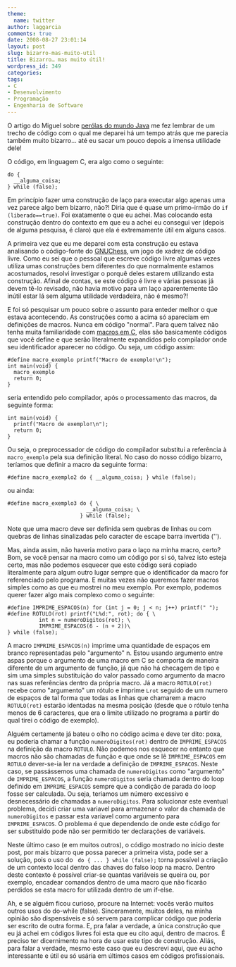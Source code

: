 ```yaml
---
theme:
  name: twitter
author: laggarcia
comments: true
date: 2008-08-27 23:01:14
layout: post
slug: bizarro-mas-muito-util
title: Bizarro… mas muito útil!
wordpress_id: 349
categories:
tags:
- C
- Desenvolvimento
- Programação
- Engenharia de Software
---
```


O artigo do Miguel sobre [perólas do mundo Java](http://log4dev.com/2008/08/10/perolas-do-mundo-java/) me fez lembrar de um trecho de código com o qual me deparei há um tempo atrás que me parecia também muito bizarro... até eu sacar um pouco depois a imensa utilidade dele!

O código, em linguagem C, era algo como o seguinte:

    
    do {
      __alguma_coisa;
    } while (false);


Em princípio fazer uma construção de laço para executar algo apenas uma vez parece algo bem bizarro, não?! Diria que é quase um primo-irmão do `if (liberado==true)`. Foi exatamente o que eu achei. Mas colocando esta construção dentro do contexto em que eu a achei eu consegui ver (depois de alguma pesquisa, é claro) que ela é extremamente útil em alguns casos.

A primeira vez que eu me deparei com esta construção eu estava analisando o código-fonte do [GNUChess](http://www.gnu.org/software/chess/), um jogo de xadrez de código livre. Como eu sei que o pessoal que escreve código livre algumas vezes utiliza umas construções bem diferentes do que normalmente estamos acostumados, resolvi investigar o porquê deles estarem utilizando esta construção. Afinal de contas, se este código é livre e várias pessoas já devem tê-lo revisado, não havia motivo para um laço aparentemente tão inútil estar lá sem alguma utilidade verdadeira, não é mesmo?!

E foi só pesquisar um pouco sobre o assunto para enteder melhor o que estava acontecendo. As construções como a acima só apareciam em definições de macros. Nunca em código "normal". Para quem talvez não tenha muita familiaridade com [macros em C](http://en.wikipedia.org/wiki/Macro_(computer_science)#Text_substitution_macros), elas são basicamente códigos que você define e que serão literalmente expandidos pelo compilador onde seu identificador aparecer no código. Ou seja, um código assim:

    
    #define macro_exemplo printf("Macro de exemplo!\n");
    int main(void) {
      macro_exemplo
      return 0;
    }


seria entendido pelo compilador, após o processamento das macros, da seguinte forma:

    
    int main(void) {
      printf("Macro de exemplo!\n");
      return 0;
    }


Ou seja, o preprocessador de código do compilador substitui a referência à `macro_exemplo` pela sua definição literal. No caso do nosso código bizarro, teríamos que definir a macro da seguinte forma:

    
    #define macro_exemplo2 do { __alguma_coisa; } while (false);


ou ainda:

    
    #define macro_exemplo3 do { \
                             __alguma_coisa; \
                           } while (false);


Note que uma macro deve ser definida sem quebras de linhas ou com quebras de linhas sinalizadas pelo caracter de escape barra invertida ('\').

Mas, ainda assim, não haveria motivo para o laço na minha macro, certo? Bom, se você pensar na macro como um código por si só, talvez isto esteja certo, mas não podemos esquecer que este código será copiado literalmente para algum outro lugar sempre que o identificador da macro for referenciado pelo programa. E muitas vezes não queremos fazer macros simples como as que eu mostrei no meu exemplo. Por exemplo, podemos querer fazer algo mais complexo como o seguinte:

    
    #define IMPRIME_ESPACOS(n) for (int j = 0; j < n; j++) printf(" ");
    #define ROTULO(rot) printf("L%d:", rot); do { \
              int n = numeroDigitos(rot); \
              IMPRIME_ESPACOS(6 - (n + 2))\
    } while (false);


A macro `IMPRIME_ESPACOS(n)` imprime uma quantidade de espaços em branco representadas pelo "argumento" n. Estou usando argumento entre aspas porque o argumento de uma macro em C se comporta de maneira diferente de um argumento de função, já que não há checagem de tipo e sim uma simples substituição do valor passado como argumento da macro nas suas referências dentro da própria macro. Já a macro `ROTULO(rot)` recebe como "argumento" um rótulo e imprime `Lrot` seguido de um numero de espaços de tal forma que todas as linhas que chamarem a macro `ROTULO(rot)` estarão identadas na mesma posição (desde que o rótulo tenha menos de 6 caracteres, que era o limite utilizado no programa a partir do qual tirei o código de exemplo).

Alguém certamente já bateu o olho no código acima e deve ter dito: poxa, eu poderia chamar a função
`numeroDigitos(rot)` dentro de `IMPRIME_ESPACOS` na definição da macro `ROTULO`. Não podemos nos esquecer no entanto que macros não são chamadas de função e que onde se lê `IMPRIME_ESPACOS` em `ROTULO` dever-se-ia ler na verdade a definição de `IMPRIME_ESPACOS`. Neste caso, se passássemos uma chamada de `numeroDigitos` como "argumento" de `IMPRIME_ESPACOS`, a função `numeroDigitos` seria chamada dentro do loop definido em `IMPRIME_ESPACOS` sempre que a condição de parada do loop fosse ser calculada. Ou seja, teríamos um número excessivo e desnecessário de chamadas a `numeroDigitos`. Para solucionar este eventual problema, decidi criar uma variavel para armazenar o valor da chamada de `numeroDigitos` e passar esta variavel como argumento para `IMPRIME_ESPACOS`. O problema é que dependendo de onde este código for ser substituído pode não ser permitido ter declarações de variáveis.

Neste último caso (e em muitos outros), o código mostrado no início deste post, por mais bizarro que possa parecer a primeira vista, pode ser a solução, pois o uso do ` do { ... } while (false);` torna possível a criação de um contexto local dentro das chaves do falso loop na macro. Dentro deste contexto é possível criar-se quantas variáveis se queira ou, por exemplo, encadear comandos dentro de uma macro que não ficarão perdidos se esta macro for utilizada dentro de um if-else.

Ah, e se alguém ficou curioso, procure na Internet: vocês verão muitos outros usos do do-while (false). Sinceramente, muitos deles, na minha opinião são dispensáveis e só servem para complicar código que poderia ser escrito de outra forma. E, pra falar a verdade, a única construção que eu já achei em códigos livres foi esta que eu cito aqui, dentro de macros. É preciso ter dicernimento na hora de usar este tipo de construção. Aliás, para falar a verdade, mesmo este caso que eu descrevi aqui, que eu acho interessante e útil eu só usária em últimos casos em códigos profissionais.
